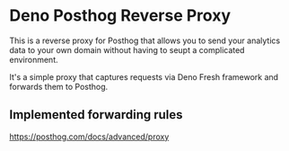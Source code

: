 # Deno Posthog Reverse Proxy 

This is a reverse proxy for Posthog that allows you to send your analytics data to your own domain without having to seupt a complicated environment. 

It's a simple proxy that captures requests via Deno Fresh framework and forwards them to Posthog. 

## Implemented forwarding rules

https://posthog.com/docs/advanced/proxy